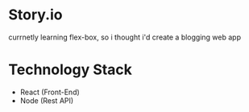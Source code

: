 # Story.io
currnetly learning flex-box, so i thought i'd create a blogging web app
# Technology Stack
- React (Front-End)
- Node (Rest API)
